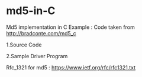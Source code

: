 # md5-in-C
Md5 implementation in C
Example : Code taken from http://bradconte.com/md5_c

1.Source Code

2.Sample Driver Program

Rfc_1321  for md5 : https://www.ietf.org/rfc/rfc1321.txt

